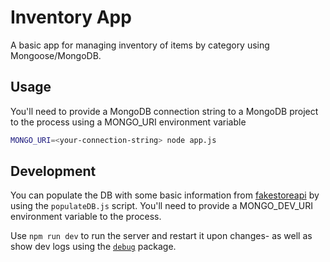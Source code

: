 # Inventory App

A basic app for managing inventory of items by category using Mongoose/MongoDB.

## Usage

You'll need to provide a MongoDB connection string to a MongoDB project to the process using a MONGO_URI environment variable

```bash
MONGO_URI=<your-connection-string> node app.js
```

## Development

You can populate the DB with some basic information from [fakestoreapi](https://fakestoreapi.com/) by using the `populateDB.js` script. You'll need to provide a MONGO_DEV_URI environment variable to the process.

Use `npm run dev` to run the server and restart it upon changes- as well as show dev logs using the [`debug`](https://www.npmjs.com/package/debug) package.
